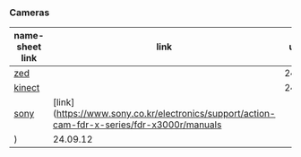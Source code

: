 ### Cameras
| name-sheet link   | link       | update |
|-------------|-------------|-------------|
| [zed](./zed/)    |  | 24.10.08|
| [kinect](./kinect/)    |  | 24.09.12|
| [sony](./sony/)    | [link](https://www.sony.co.kr/electronics/support/action-cam-fdr-x-series/fdr-x3000r/manuals
) | 24.09.12|

